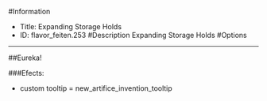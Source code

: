 #Information
 - Title: Expanding Storage Holds
 - ID: flavor_feiten.253
#Description
Expanding Storage Holds
#Options

___
##Eureka!

###Efects:<ul><li>custom tooltip = new_artifice_invention_tooltip</li></ul>
